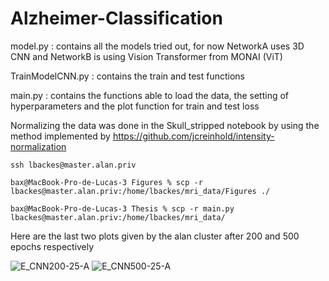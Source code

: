 # Alzheimer-Classification

model.py : contains all the models tried out, for now NetworkA uses 3D CNN and NetworkB is using Vision Transformer from MONAI (ViT)

TrainModelCNN.py : contains the train and test functions

main.py : contains the functions able to load the data, the setting of hyperparameters and the plot function for train and test loss

Normalizing the data was done in the Skull_stripped notebook by using the method implemented by https://github.com/jcreinhold/intensity-normalization


```
ssh lbackes@master.alan.priv
```

```
bax@MacBook-Pro-de-Lucas-3 Figures % scp -r  lbackes@master.alan.priv:/home/lbackes/mri_data/Figures ./
```

```
bax@MacBook-Pro-de-Lucas-3 Thesis % scp -r main.py lbackes@master.alan.priv:/home/lbackes/mri_data/
```

Here are the last two plots given by the alan cluster after 200 and 500 epochs respectively 


![E_CNN200-25-A](https://user-images.githubusercontent.com/38333245/169572281-15217f52-7cb7-4c05-85d5-7012e7358794.png)
![E_CNN500-25-A](https://user-images.githubusercontent.com/38333245/169572391-b984fc01-03df-45db-be53-fa75eb99baf4.png)
